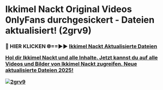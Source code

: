 # Ikkimel Nackt Original Videos 0nlyFans durchgesickert - Dateien aktualisiert! (2grv9)

<h3>🔴 HIER KLICKEN 🌐==►► <a href="https://tinyurl.com/h6vf6nb8" rel="nofollow">Ikkimel Nackt Aktualisierte Dateien

Hol dir Ikkimel Nackt und alle Inhalte. Jetzt kannst du auf alle Videos und Bilder von Ikkimel Nackt zugreifen. Neue aktualisierte Dateien 2025!

[![2grv9](https://i.imgur.com/sD4kR3V.gif)](https://tinyurl.com/h6vf6nb8)
